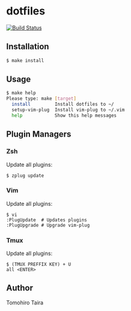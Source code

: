 dotfiles
================================================================================

[![Build Status](https://img.shields.io/travis/com/tomohiro/dotfiles.svg?style=flat-square)](https://travis-ci.com/tomohiro/dotfiles)


Installation
--------------------------------------------------------------------------------

```sh
$ make install
```


Usage
--------------------------------------------------------------------------------

```sh
$ make help
Please type: make [target]
  install         Install dotfiles to ~/
  setup-vim-plug  Install vim-plug to ~/.vim
  help            Show this help messages
```


Plugin Managers
--------------------------------------------------------------------------------

### Zsh

Update all plugins:

```
$ zplug update
```

### Vim

Update all plugins:

```
$ vi
:PlugUpdate  # Updates plugins
:PlugUpgrade # Upgrade vim-plug
```

### Tmux

Update all plugins:

```
$ (TMUX PREFFIX KEY) + U
all <ENTER>
```


Author
--------------------------------------------------------------------------------

Tomohiro Taira
